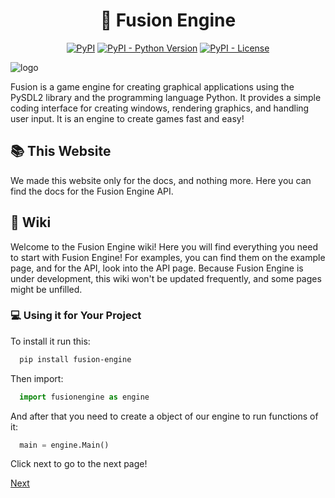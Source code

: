 <h1 align="center">🚀 Fusion Engine</h1>

<p align="center">
<a href="https://pypi.org/project/fusion-engine"><img alt="PyPI" src="https://img.shields.io/pypi/v/fusion-engine"></a>
<a href="https://pypi.org/project/fusion-engine"><img alt="PyPI - Python Version" src="https://img.shields.io/pypi/pyversions/fusion-engine"></a>
<a href="https://pypi.org/project/fusion-engine"><img alt="PyPI - License" src="https://img.shields.io/badge/Licence%20-%20MIT%20-%20MIT"></a>
</p>


![logo](https://user-images.githubusercontent.com/106883655/233103547-5693b2a3-22b9-4b68-ac2a-7220f16d48df.png)

Fusion is a game engine for creating graphical applications using the PySDL2 library and the programming language Python. It provides a simple coding interface for creating windows, rendering graphics, and handling user input. It is an engine to create games fast and easy!

## 📚 This Website

We made this website only for the docs, and nothing more. Here you can find the docs for the Fusion Engine API.

## 📖 Wiki

Welcome to the Fusion Engine wiki!
Here you will find everything you need to start with Fusion Engine! For examples, you can find them on the example page, and for the API, look into the API page.
Because Fusion Engine is under development, this wiki won't be updated frequently, and some pages might be unfilled.

### 💻 Using it for Your Project

To install it run this:

```bash
  pip install fusion-engine
```

Then import:

```python
  import fusionengine as engine
```

And after that you need to create a object of our engine to run functions of it:

```python
  main = engine.Main()
```

Click next to go to the next page!

[Next](wiki/api.md)

